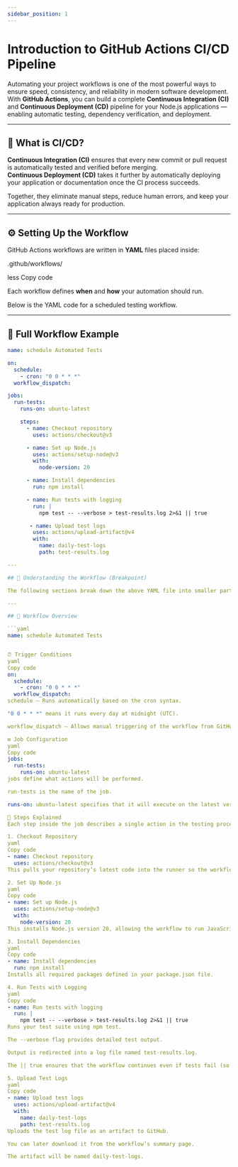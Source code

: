 ```yaml
---
sidebar_position: 1
---
```


# Introduction to GitHub Actions CI/CD Pipeline

Automating your project workflows is one of the most powerful ways to ensure speed, consistency, and reliability in modern software development.  
With **GitHub Actions**, you can build a complete **Continuous Integration (CI)** and **Continuous Deployment (CD)** pipeline for your Node.js applications — enabling automatic testing, dependency verification, and deployment.

---

## 🚀 What is CI/CD?

**Continuous Integration (CI)** ensures that every new commit or pull request is automatically tested and verified before merging.  
**Continuous Deployment (CD)** takes it further by automatically deploying your application or documentation once the CI process succeeds.

Together, they eliminate manual steps, reduce human errors, and keep your application always ready for production.

---

## ⚙️ Setting Up the Workflow

GitHub Actions workflows are written in **YAML** files placed inside:

.github/workflows/

less
Copy code

Each workflow defines **when** and **how** your automation should run.

Below is the YAML code for a scheduled testing workflow.

---

## 🧾 Full Workflow Example

```yaml
name: schedule Automated Tests

on:
  schedule:
    - cron: "0 0 * * *"
  workflow_dispatch:

jobs:
  run-tests:
    runs-on: ubuntu-latest

    steps:
      - name: Checkout repository
        uses: actions/checkout@v3

      - name: Set up Node.js
        uses: actions/setup-node@v3
        with:
          node-version: 20

      - name: Install dependencies
        run: npm install

      - name: Run tests with logging
        run: |
          npm test -- --verbose > test-results.log 2>&1 || true

       - name: Upload test logs
        uses: actions/upload-artifact@v4
        with:
          name: daily-test-logs
          path: test-results.log

---

## 🧭 Understanding the Workflow (Breakpoint)

The following sections break down the above YAML file into smaller parts for easier understanding.

---

## 🧩 Workflow Overview

```yaml
name: schedule Automated Tests


⏰ Trigger Conditions
yaml
Copy code
on:
  schedule:
    - cron: "0 0 * * *"
  workflow_dispatch:
schedule — Runs automatically based on the cron syntax.

"0 0 * * *" means it runs every day at midnight (UTC).

workflow_dispatch — Allows manual triggering of the workflow from GitHub’s “Actions” tab.

⚙️ Job Configuration
yaml
Copy code
jobs:
  run-tests:
    runs-on: ubuntu-latest
jobs define what actions will be performed.

run-tests is the name of the job.

runs-on: ubuntu-latest specifies that it will execute on the latest version of Ubuntu Linux.

🔨 Steps Explained
Each step inside the job describes a single action in the testing process.

1. Checkout Repository
yaml
Copy code
- name: Checkout repository
  uses: actions/checkout@v3
This pulls your repository’s latest code into the runner so the workflow can access and test it.

2. Set Up Node.js
yaml
Copy code
- name: Set up Node.js
  uses: actions/setup-node@v3
  with:
    node-version: 20
This installs Node.js version 20, allowing the workflow to run JavaScript/TypeScript code and npm commands.

3. Install Dependencies
yaml
Copy code
- name: Install dependencies
  run: npm install
Installs all required packages defined in your package.json file.

4. Run Tests with Logging
yaml
Copy code
- name: Run tests with logging
  run: |
    npm test -- --verbose > test-results.log 2>&1 || true
Runs your test suite using npm test.

The --verbose flag provides detailed test output.

Output is redirected into a log file named test-results.log.

The || true ensures that the workflow continues even if tests fail (so logs can still be uploaded).

5. Upload Test Logs
yaml
Copy code
- name: Upload test logs
  uses: actions/upload-artifact@v4
  with:
    name: daily-test-logs
    path: test-results.log
Uploads the test log file as an artifact to GitHub.

You can later download it from the workflow’s summary page.

The artifact will be named daily-test-logs.